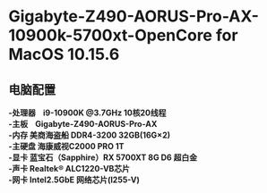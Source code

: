 # Gigabyte-Z490-AORUS-Pro-AX-10900k-5700xt-OpenCore for MacOS 10.15.6
## 电脑配置
**-处理器&nbsp;&nbsp;&nbsp;&nbsp;i9-10900K @3.7GHz 10核20线程 <br>
-主板&nbsp;&nbsp;&nbsp;&nbsp;Gigabyte-Z490-AORUS-Pro-AX <br>
-内存       美商海盗船 DDR4-3200 32GB(16G×2) <br>
-主硬盘      海康威视C2000 PRO 1T <br>
-显卡        蓝宝石（Sapphire）RX 5700XT 8G D6 超白金 <br>
-声卡        Realtek® ALC1220-VB芯片 <br>
-网卡        Intel2.5GbE 网络芯片(I255-V)**
